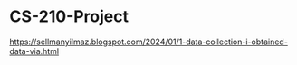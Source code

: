 # CS-210-Project
https://sellmanyilmaz.blogspot.com/2024/01/1-data-collection-i-obtained-data-via.html
